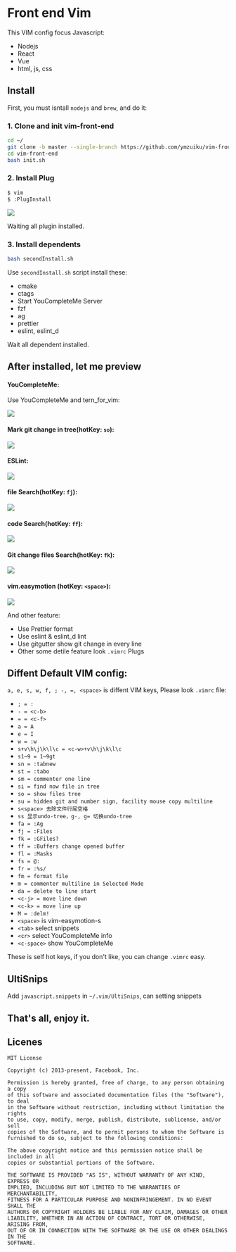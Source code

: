 # Front end Vim

This VIM config focus Javascript:

- Nodejs
- React
- Vue
- html, js, css

## Install

First, you must isntall `nodejs` and `brew`, and do it:

### 1. Clone and init vim-front-end

```sh
cd ~/
git clone -b master --single-branch https://github.com/ymzuiku/vim-front-end
cd vim-front-end
bash init.sh
```

### 2. Install Plug

```sh
$ vim
$ :PlugInstall
```

![](./img/installPlug.png)

Waiting all plugin installed.

### 3. Install dependents

```sh
bash secondInstall.sh
```

Use `secondInstall.sh` script install these:

- cmake
- ctags
- Start YouCompleteMe Server
- fzf
- ag
- prettier
- eslint, eslint_d

Wait all dependent installed.

## After installed, let me preview

#### YouCompleteMe:

Use YouCompleteMe and tern_for_vim:

![](./img/YouCompleteMe.png)

#### Mark git change in tree(hotKey: `so`):

![](./img/tree.png)

#### ESLint:

![](./img/eslint.png)

#### file Search(hotKey: `fj`):

![](./img/fzf.png)

#### code Search(hotKey: `ff`):

![](./img/ag.png)

#### Git change files Search(hotKey: `fk`):

![](./img/gitfile.png)

#### vim.easymotion (hotKey: `<space>`):

![](./img/easymotion.png)

And other feature:

- Use Prettier format
- Use eslint & eslint_d lint
- Use gitgutter show git change in every line
- Other some detile feature look `.vimrc` Plugs

## Diffent Default VIM config:

`a, e, s, w, f, ; -, =, <space>` is diffent VIM keys, Please look `.vimrc` file:

- `; = :`
- `- = <c-b>`
- `= = <c-f>`
- `a = A`
- `e = I`
- `w = :w`
- `s+v\h\j\k\l\c = <c-w>+v\h\j\k\l\c`
- `s1~9 = 1~9gt`
- `sn = :tabnew`
- `st = :tabo`
- `sm = commenter one line`
- `si = find now file in tree`
- `so = show files tree`
- `su = hidden git and number sign, facility mouse copy multiline`
- `s<space> 去除文件行尾空格`
- `ss 显示undo-tree，g-, g= 切换undo-tree`
- `fa = :Ag`
- `fj = :Files`
- `fk = :GFiles?`
- `ff = :Buffers change opened buffer`
- `fl = :Masks`
- `fs = @:`
- `fr = :%s/`
- `fm = format file`
- `m = commenter multiline in Selected Mode`
- `da = delete to line start`
- `<c-j> = move line down`
- `<c-k> = move line up`
- `M = :delm!`
- `<space>` is vim-easymotion-s
- `<tab>` select snippets
- `<cr>` select YouCompleteMe info
- `<c-space>` show YouCompleteMe

These is self hot keys, if you don't like, you can change `.vimrc` easy.

## UltiSnips

Add `javascript.snippets` in `~/.vim/UltiSnips`, can setting snippets

## That's all, enjoy it.

## Licenes

```
MIT License

Copyright (c) 2013-present, Facebook, Inc.

Permission is hereby granted, free of charge, to any person obtaining a copy
of this software and associated documentation files (the "Software"), to deal
in the Software without restriction, including without limitation the rights
to use, copy, modify, merge, publish, distribute, sublicense, and/or sell
copies of the Software, and to permit persons to whom the Software is
furnished to do so, subject to the following conditions:

The above copyright notice and this permission notice shall be included in all
copies or substantial portions of the Software.

THE SOFTWARE IS PROVIDED "AS IS", WITHOUT WARRANTY OF ANY KIND, EXPRESS OR
IMPLIED, INCLUDING BUT NOT LIMITED TO THE WARRANTIES OF MERCHANTABILITY,
FITNESS FOR A PARTICULAR PURPOSE AND NONINFRINGEMENT. IN NO EVENT SHALL THE
AUTHORS OR COPYRIGHT HOLDERS BE LIABLE FOR ANY CLAIM, DAMAGES OR OTHER
LIABILITY, WHETHER IN AN ACTION OF CONTRACT, TORT OR OTHERWISE, ARISING FROM,
OUT OF OR IN CONNECTION WITH THE SOFTWARE OR THE USE OR OTHER DEALINGS IN THE
SOFTWARE.
```
